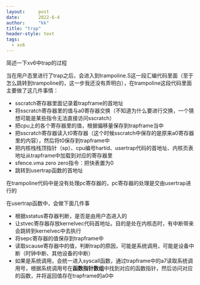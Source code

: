 ```yaml
---
layout:     post
date:       2022-6-4
author:     "kk"
title: "trap"
header-style: text
tags:
  - xv6
---
```




简述一下xv6中trap的过程

当在用户态里进行了trap之后，会进入到trampoline.S这一段汇编代码里面（至于怎么跳转到trampoline的，这一步我还没有弄明白），在trampoline这段代码里面主要做了这几件事情：

- sscratch寄存器里面记录着trapframe的首地址
- 将sscratch寄存器里的值与a0寄存器交换（不知道为什么要进行交换，一个猜想可能是某些指令无法直接访问sscratch）
- 把cpu上的各个寄存器里的值，根据偏移量保存到trapframe当中
- 把sscratch寄存器读入t0寄存器（这个时候sscratch中保存的是原来a0寄存器里的内容），然后将t0保存到trapframe中
- 把内核栈栈顶指针（sp）、cpu编号hartid、usertrap代码的首地址、内核页表地址从trapframe中加载到对应的寄存器里
- sfence.vma zero zero指令：把快表置为0
- 跳转到usertrap函数的首地址

在trampoline代码中是没有处理pc寄存器的，pc寄存器的处理是交由usertrap进行的

在usertrap函数中，会做下面几件事

- 根据sstatus寄存器判断，是否是由用户态进入的
- 让stvec寄存器存放kernelvec代码首地址。目的是处在内核态时，有中断带来会跳转到kernelvec中去执行
- 将sepc寄存器的值保存到trapframe中
- 读取scause寄存器中的值，判断trap的原因，可能是系统调用，可能是设备中断（时钟中断、其他设备的中断）
- 如果是系统调用，会统一进入syscall函数，通过trapframe中的a7读取系统调用号，根据系统调用号在**函数指针数组**中找到对应的函数指针，然后访问对应的函数，并将返回值存在trapframe的a0中
